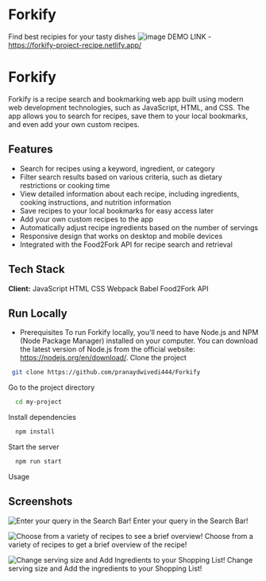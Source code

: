 # Forkify
 Find best recipies for your tasty dishes
![image](https://user-images.githubusercontent.com/48515987/221211715-f5ea28d2-661a-481a-b870-99a041c149bc.png)
DEMO LINK - https://forkify-project-recipe.netlify.app/

# Forkify

Forkify is a recipe search and bookmarking web app built using modern web development technologies, such as JavaScript, HTML, and CSS. The app allows you to search for recipes, save them to your local bookmarks, and even add your own custom recipes.



## Features
- Search for recipes using a keyword, ingredient, or category
- Filter search results based on various criteria, such as dietary restrictions or cooking time
- View detailed information about each recipe, including ingredients, cooking instructions, and nutrition information
- Save recipes to your local bookmarks for easy access later
- Add your own custom recipes to the app
- Automatically adjust recipe ingredients based on the number of servings
- Responsive design that works on desktop and mobile devices
- Integrated with the Food2Fork API for recipe search and retrieval
## Tech Stack

**Client:** JavaScript
HTML
CSS
Webpack
Babel
Food2Fork API




## Run Locally
- Prerequisites
To run Forkify locally, you'll need to have Node.js and NPM (Node Package Manager) installed on your computer. You can download the latest version of Node.js from the official website: https://nodejs.org/en/download/.
Clone the project

```bash
 git clone https://github.com/pranaydwivedi444/Forkify

```

Go to the project directory

```bash
  cd my-project
```

Install dependencies

```bash
  npm install
```

Start the server

```bash
  npm run start
```

Usage


## Screenshots
![Enter your query in the Search Bar!](https://user-images.githubusercontent.com/61850850/82748691-af172500-9dc1-11ea-828b-97c8136037fd.png)
Enter your query in the Search Bar!  

![Choose from a variety of recipes to see a brief overview!](https://user-images.githubusercontent.com/61850850/82748742-f56c8400-9dc1-11ea-815a-a144f74badf3.png)
Choose from a variety of recipes to get a brief overview of the recipe!  

![Change serving size and Add Ingredients to your Shopping List!](https://user-images.githubusercontent.com/61850850/82748743-f7cede00-9dc1-11ea-849f-caf96b9f18e2.png)
Change serving size and Add the ingredients to your Shopping List!  



